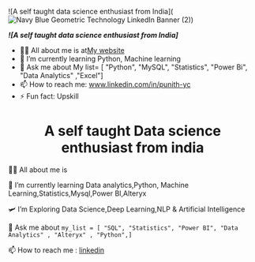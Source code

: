 
![A self taught data science enthusiast from India](![Navy Blue Geometric Technology LinkedIn Banner (2)](https://github.com/punithyc/punithyc/assets/123263654/bdfcf3da-69ca-4988-8dba-aec574c0bb72))

 *__![A self taught data science enthusiast from India]__*
- 👨‍💻 All about me is at[My website](https://bio.link/punithyc)
- 🌱 I’m currently learning Python, Machine learning 
- 💬 Ask me about My list= [ "Python", "MySQL", "Statistics", "Power Bi", "Data Analytics" ,"Excel"] 
- 📫 How to reach me: www.linkedin.com/in/punith-yc 
- ⚡ Fun fact: Upskill 










<h1 align="center">A self taught Data science enthusiast from india</h1>

 
 👨‍💻 All about me is<br>
 
 🔭 I’m currently learning Data analytics,Python, Machine Learning,Statistics,Mysql,Power BI,Alteryx <br>
 
 🛩️ I’m Exploring Data Science,Deep Learning,NLP & Artificial Intelligence<br>
 
 💬 Ask me about ```my_list = [ "SQL", "Statistics", "Power BI", "Data Analytics" , "Alteryx" , "Python",]```<br>
 
 📫 How to reach me :  [linkedin](www.linkedin.com/in/punith-yc)
<!--
**punithyc/punithyc** is a ✨ _special_ ✨ repository because its `README.md` (this file) appears on your GitHub profile.

Here are some ideas to get you started:

 🔭 I’m currently working on :__*Data Science__*
- 🌱 I’m currently learning ...
- 👯 I’m looking to collaborate on ...
- 🤔 I’m looking for help with ...
- 💬 Ask me about ...
- 📫 How to reach me: ...
- 😄 Pronouns: ...
- ⚡ Fun fact: ...
-->
